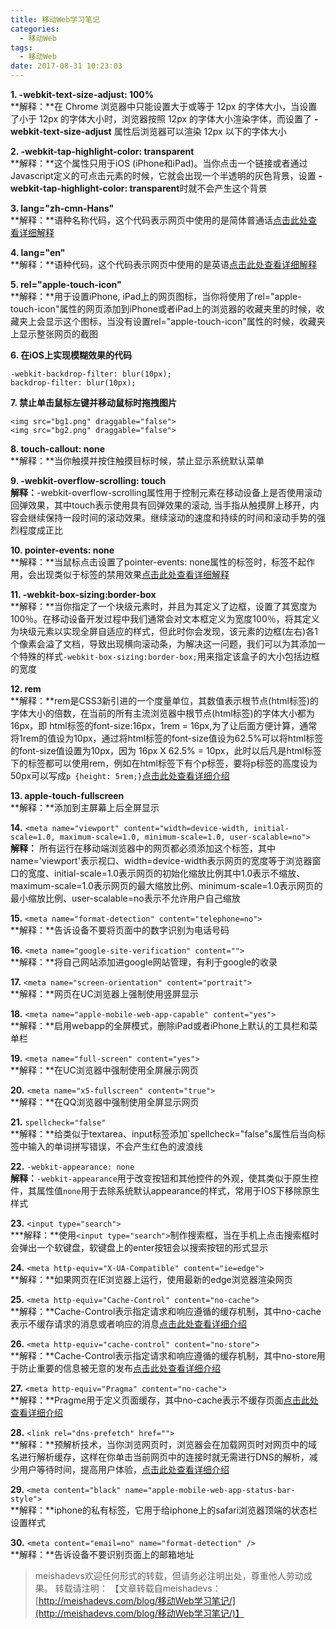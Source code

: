 ```yaml
---
title: 移动Web学习笔记
categories:
  - 移动Web
tags:
  - 移动Web
date: 2017-08-31 10:23:03
---
```


**1. -webkit-text-size-adjust: 100%**  
**解释：**在 Chrome 浏览器中只能设置大于或等于 12px 的字体大小，当设置了小于 12px 的字体大小时，浏览器按照 12px 的字体大小渲染字体，而设置了 **-webkit-text-size-adjust** 属性后浏览器可以渲染 12px 以下的字体大小

<!--more-->

**2. -webkit-tap-highlight-color: transparent**  
**解释：**这个属性只用于iOS (iPhone和iPad)。当你点击一个链接或者通过Javascript定义的可点击元素的时候，它就会出现一个半透明的灰色背景，设置 **-webkit-tap-highlight-color: transparent**时就不会产生这个背景

**3. lang="zh-cmn-Hans"**  
**解释：**语种名称代码，这个代码表示网页中使用的是简体普通话[点击此处查看详细解释](http://www.ruanyifeng.com/blog/2008/02/codes_for_language_names.html)

**4. lang="en"**  
**解释：**语种代码，这个代码表示网页中使用的是英语[点击此处查看详细解释](http://www.ruanyifeng.com/blog/2008/02/codes_for_language_names.html)  

**5. rel="apple-touch-icon"**  
**解释：**用于设置iPhone, iPad上的网页图标，当你将使用了rel="apple-touch-icon"属性的网页添加到iPhone或者iPad上的浏览器的收藏夹里的时候，收藏夹上会显示这个图标，当没有设置rel="apple-touch-icon"属性的时候，收藏夹上显示整张网页的截图

**6. 在iOS上实现模糊效果的代码**

	-webkit-backdrop-filter: blur(10px);
    backdrop-filter: blur(10px);

**7. 禁止单击鼠标左键并移动鼠标时拖拽图片**
	
	<img src="bg1.png" draggable="false">
	<img src="bg2.png" draggable="false">

**8. touch-callout: none**  
**解释：**当你触摸并按住触摸目标时候，禁止显示系统默认菜单

**9. -webkit-overflow-scrolling: touch**  
**解释：**-webkit-overflow-scrolling属性用于控制元素在移动设备上是否使用滚动回弹效果，其中touch表示使用具有回弹效果的滚动, 当手指从触摸屏上移开，内容会继续保持一段时间的滚动效果。继续滚动的速度和持续的时间和滚动手势的强烈程度成正比

**10. pointer-events: none**  
**解释：**当鼠标点击设置了pointer-events: none属性的标签时，标签不起作用，会出现类似于标签的禁用效果[点击此处查看详细解释](http://www.zhangxinxu.com/wordpress/2011/12/css3-pointer-events-none-javascript/)

**11. -webkit-box-sizing:border-box**  
**解释：**当你指定了一个块级元素时，并且为其定义了边框，设置了其宽度为100％。在移动设备开发过程中我们通常会对文本框定义为宽度100％，将其定义为块级元素以实现全屏自适应的样式，但此时你会发现，该元素的边框(左右)各1个像素会溢了文档，导致出现横向滚动条，为解决这一问题，我们可以为其添加一个特殊的样式`-webkit-box-sizing:border-box;`用来指定该盒子的大小包括边框的宽度

**12. rem**  
**解释：**rem是CSS3新引进的一个度量单位，其数值表示根节点(html标签)的字体大小的倍数，在当前的所有主流浏览器中根节点(html标签)的字体大小都为16px，即 html标签的font-size:16px，1rem = 16px,为了让后面方便计算，通常将1rem的值设为10px，通过将html标签的font-size值设为62.5%可以将html标签的font-size值设置为10px，因为 16px X 62.5% = 10px，此时以后凡是html标签下的标签都可以使用rem，例如在html标签下有个p标签，要将p标签的高度设为50px可以写成`p {height: 5rem;}`[点击此处查看详细介绍](http://www.w3cplus.com/css3/define-font-size-with-css3-rem)

**13. apple-touch-fullscreen**  
**解释：**添加到主屏幕上后全屏显示  

**14.** `<meta name="viewport" content="width=device-width, initial-scale=1.0, maximum-scale=1.0, minimum-scale=1.0, user-scalable=no">`  
**解释：** 所有运行在移动端浏览器中的网页都必须添加这个标签，其中name='viewport'表示视口、width=device-width表示网页的宽度等于浏览器窗口的宽度、initial-scale=1.0表示网页的初始化缩放比例其中1.0表示不缩放、maximum-scale=1.0表示网页的最大缩放比例、minimum-scale=1.0表示网页的最小缩放比例、user-scalable=no表示不允许用户自己缩放

**15.** `<meta name="format-detection" content="telephone=no">`  
**解释：**告诉设备不要将页面中的数字识别为电话号码

**16.** `<meta name="google-site-verification" content="">`  
**解释：**将自己网站添加进google网站管理，有利于google的收录

**17.** `<meta name="screen-orientation" content="portrait">`  
**解释：**网页在UC浏览器上强制使用竖屏显示

**18.** `<meta name="apple-mobile-web-app-capable" content="yes">`  
**解释：**启用webapp的全屏模式，删除iPad或者iPhone上默认的工具栏和菜单栏

**19.** `<meta name="full-screen" content="yes">`  
**解释：**在UC浏览器中强制使用全屏展示网页

**20.** `<meta name="x5-fullscreen" content="true">`  
**解释：**在QQ浏览器中强制使用全屏显示网页

**21.** `spellcheck="false"`  
**解释：**给类似于textarea、input标签添加`spellcheck="false"s属性后当向标签中输入的单词拼写错误，不会产生红色的波浪线

**22.** `-webkit-appearance: none`  
**解释：**`-webkit-appearance`用于改变按钮和其他控件的外观，使其类似于原生控件，其属性值`none`用于去除系统默认appearance的样式，常用于IOS下移除原生样式

**23.** `<input type="search">`  
***解释：**使用`<input type="search">`制作搜索框，当在手机上点击搜索框时会弹出一个软键盘，软键盘上的enter按钮会以搜索按钮的形式显示 

**24.** `<meta http-equiv="X-UA-Compatible" content="ie=edge">`  
**解释：**如果网页在IE浏览器上运行，使用最新的edge浏览器渲染网页

**25.** `<meta http-equiv="Cache-Control" content="no-cache">`  
**解释：**Cache-Control表示指定请求和响应遵循的缓存机制，其中no-cache表示不缓存请求的消息或者响应的消息[点击此处查看详细介绍](http://blog.csdn.net/m0_38073829/article/details/75453050)

**26.** `<meta http-equiv="cache-control" content="no-store">`  
**解释：**Cache-Control表示指定请求和响应遵循的缓存机制，其中no-store用于防止重要的信息被无意的发布[点击此处查看详细介绍](http://blog.csdn.net/m0_38073829/article/details/75453050)

**27.** `<meta http-equiv="Pragma" content="no-cache">`  
**解释：**Pragme用于定义页面缓存，其中no-cache表示不缓存页面[点击此处查看详细介绍](http://blog.csdn.net/m0_38073829/article/details/75453050)

**28.** `<link rel="dns-prefetch" href="">`  
**解释：**预解析技术，当你浏览网页时，浏览器会在加载网页时对网页中的域名进行解析缓存，这样在你单击当前网页中的连接时就无需进行DNS的解析，减少用户等待时间，提高用户体验，[点击此处查看详细介绍](http://www.sojson.com/blog/218.html)

**29.** `<meta content="black" name="apple-mobile-web-app-status-bar-style">`  
**解释：**iphone的私有标签，它用于给iphone上的safari浏览器顶端的状态栏设置样式

**30.** `<meta content="email=no" name="format-detection" />`  
**解释：**告诉设备不要识别页面上的邮箱地址

> meishadevs欢迎任何形式的转载，但请务必注明出处，尊重他人劳动成果。
转载请注明： 【文章转载自meishadevs：[http://meishadevs.com/blog/移动Web学习笔记/](http://meishadevs.com/blog/移动Web学习笔记/)】